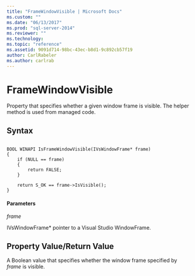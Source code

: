 ```yaml
---
title: "FrameWindowVisible | Microsoft Docs"
ms.custom: ""
ms.date: "06/13/2017"
ms.prod: "sql-server-2014"
ms.reviewer: ""
ms.technology: 
ms.topic: "reference"
ms.assetid: 9091d714-98bc-43ec-b8d1-9c892cb57f19
author: CarlRabeler
ms.author: carlrab
---
```

# FrameWindowVisible
  Property that specifies whether a given window frame is visible. The helper method is used from managed code.  
  
## Syntax  
  
```  
  
BOOL WINAPI IsFrameWindowVisible(IVsWindowFrame* frame)  
{  
    if (NULL == frame)  
    {  
        return FALSE;  
    }  
  
    return S_OK == frame->IsVisible();  
}  
```  
  
#### Parameters  
 *frame*  
  
 IVsWindowFrame* pointer to a Visual Studio WindowFrame.  
  
## Property Value/Return Value  
 A Boolean value that specifies whether the window frame specified by *frame* is visible.  
  

<!-- Necessary temporarily. GeneMi, 2018-05-01.
     But 'release-sql2014-migration' should win the Conflict Resolution later in May, because this will then be a good link!
## See Also  
 [SqlToolsVSNativeHelpers](sqltoolsvsnativehelpers.md)  
-->
  
  
